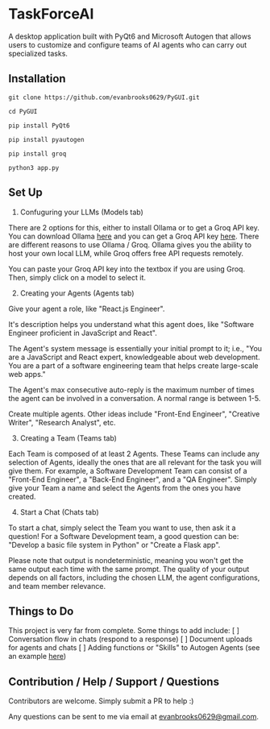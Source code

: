 # TaskForceAI

A desktop application built with PyQt6 and Microsoft Autogen that allows users to customize and configure teams of AI agents who can carry out specialized tasks.

## Installation

```git clone https://github.com/evanbrooks0629/PyGUI.git```

```cd PyGUI```

```pip install PyQt6```

```pip install pyautogen```

```pip install groq```

```python3 app.py```

## Set Up

1. Confuguring your LLMs (Models tab)
   
There are 2 options for this, either to install Ollama or to get a Groq API key. You can download Ollama [here](https://ollama.com/) and you can get a Groq API key [here](https://console.groq.com/keys). There are different reasons to use Ollama / Groq. Ollama gives you the ability to host your own local LLM, while Groq offers free API requests remotely.

You can paste your Groq API key into the textbox if you are using Groq. Then, simply click on a model to select it.

2. Creating your Agents (Agents tab)

Give your agent a role, like "React.js Engineer". 

It's description helps you understand what this agent does, like "Software Engineer proficient in JavaScript and React". 

The Agent's system message is essentially your initial prompt to it; i.e., "You are a JavaScript and React expert, knowledgeable about web development. You are a part of a software engineering team that helps create large-scale web apps."

The Agent's max consecutive auto-reply is the maximum number of times the agent can be involved in a conversation. A normal range is between 1-5.

Create multiple agents. Other ideas include "Front-End Engineer", "Creative Writer", "Research Analyst", etc.

3. Creating a Team (Teams tab)

Each Team is composed of at least 2 Agents. These Teams can include any selection of Agents, ideally the ones that are all relevant for the task you will give them. For example, a Software Development Team can consist of a "Front-End Engineer", a "Back-End Engineer", and a "QA Engineer". Simply give your Team a name and select the Agents from the ones you have created.

4. Start a Chat (Chats tab)

To start a chat, simply select the Team you want to use, then ask it a question! For a Software Development team, a good question can be: "Develop a basic file system in Python" or "Create a Flask app".

Please note that output is nondeterministic, meaning you won't get the same output each time with the same prompt. The quality of your output depends on all factors, including the chosen LLM, the agent configurations, and team member relevance.

## Things to Do

This project is very far from complete. Some things to add include:
[ ] Conversation flow in chats (respond to a response)
[ ] Document uploads for agents and chats
[ ] Adding functions or "Skills" to Autogen Agents (see an example [here](https://microsoft.github.io/autogen/docs/notebooks/agentchat_function_call_currency_calculator))

## Contribution / Help / Support / Questions

Contributors are welcome. Simply submit a PR to help :)

Any questions can be sent to me via email at evanbrooks0629@gmail.com.


